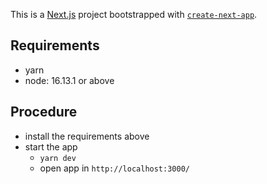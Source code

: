 This is a [Next.js](https://nextjs.org/) project bootstrapped with [`create-next-app`](https://github.com/vercel/next.js/tree/canary/packages/create-next-app).

## Requirements
- yarn
- node: 16.13.1 or above

## Procedure
- install the requirements above
- start the app
    - `yarn dev`
    - open app in `http://localhost:3000/`
